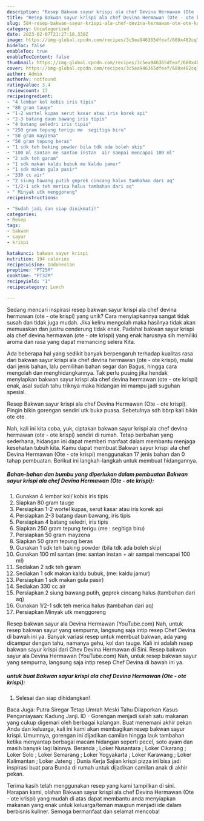```yaml
---
description: "Resep Bakwan sayur krispi ala chef Devina Hermawan (Ote - ote krispi) yang Lezat Sekali"
title: "Resep Bakwan sayur krispi ala chef Devina Hermawan (Ote - ote krispi) yang Lezat Sekali"
slug: 584-resep-bakwan-sayur-krispi-ala-chef-devina-hermawan-ote-ote-krispi-yang-lezat-sekali
category: Uncategorized
date: 2023-02-07T21:27:18.338Z
image: https://img-global.cpcdn.com/recipes/3c5ea946365dfeaf/680x482cq70/bakwan-sayur-krispi-ala-chef-devina-hermawan-ote-ote-krispi-foto-resep-utama.jpg
hideToc: false
enableToc: true
enableTocContent: false
thumbnail: https://img-global.cpcdn.com/recipes/3c5ea946365dfeaf/680x482cq70/bakwan-sayur-krispi-ala-chef-devina-hermawan-ote-ote-krispi-foto-resep-utama.jpg
cover: https://img-global.cpcdn.com/recipes/3c5ea946365dfeaf/680x482cq70/bakwan-sayur-krispi-ala-chef-devina-hermawan-ote-ote-krispi-foto-resep-utama.jpg
author: Admin
authorAv: notfound
ratingvalue: 3.4
reviewcount: 17
recipeingredient:
- "4 lembar kol kobis iris tipis"
- "80 gram tauge"
- "1-2 wortel kupas serut kasar atau iris korek api"
- "2-3 batang daun bawang iris tipis"
- "4 batang seledri iris tipis"
- "250 gram tepung terigu me  segitiga biru"
- "50 gram mayzena"
- "50 gram tepung beras"
- "1 sdk teh baking powder bila tdk ada boleh skip"
- "100 ml santan me santan instan  air sampai mencapai 100 ml"
- "2 sdk teh garam"
- "1 sdk makan kaldu bubuk me kaldu jamur"
- "1 sdk makan gula pasir"
- "330 cc air"
- "2 siung bawang putih geprek cincang halus tambahan dari aq"
- "1/2-1 sdk teh merica halus tambahan dari aq"
- " Minyak utk menggoreng"
recipeinstructions:

- "Sudah jadi dan siap dinikmati!"
categories:
- Resep
tags:
- bakwan
- sayur
- krispi

katakunci: bakwan sayur krispi 
nutrition: 194 calories
recipecuisine: Indonesian
preptime: "PT25M"
cooktime: "PT32M"
recipeyield: "1"
recipecategory: Lunch

---
```





Sedang mencari inspirasi resep bakwan sayur krispi ala chef devina hermawan (ote - ote krispi) yang unik? Cara menyiapkannya sangat tidak susah dan tidak juga mudah. Jika keliru mengolah maka hasilnya tidak akan memuaskan dan justru cenderung tidak enak. Padahal bakwan sayur krispi ala chef devina hermawan (ote - ote krispi) yang enak harusnya sih memiliki aroma dan rasa yang dapat memancing selera Kita.





Ada beberapa hal yang sedikit banyak berpengaruh terhadap kualitas rasa dari bakwan sayur krispi ala chef devina hermawan (ote - ote krispi), mulai dari jenis bahan, lalu pemilihan bahan segar dan Bagus, hingga cara mengolah dan menghidangkannya. Tak perlu pusing jika hendak menyiapkan bakwan sayur krispi ala chef devina hermawan (ote - ote krispi) enak,      asal sudah tahu triknya maka hidangan ini mampu jadi suguhan spesial.














Resep Bakwan sayur krispi ala chef Devina Hermawan (Ote - ote krispi). Pingin bikin gorengan sendiri utk buka puasa. Sebetulnya sdh bbrp kali bikin ote ote.






Nah, kali ini kita coba, yuk, ciptakan bakwan sayur krispi ala chef devina hermawan (ote - ote krispi) sendiri di rumah. Tetap berbahan yang sederhana, hidangan ini dapat memberi manfaat dalam membantu menjaga kesehatan tubuh kita. Kamu dapat membuat Bakwan sayur krispi ala chef Devina Hermawan (Ote - ote krispi) menggunakan 17 jenis bahan dan 0 tahap pembuatan. Berikut ini langkah-langkah untuk membuat hidangannya.

<!--inarticleads1-->

##### Bahan-bahan dan bumbu yang diperlukan dalam pembuatan Bakwan sayur krispi ala chef Devina Hermawan (Ote - ote krispi):

1. Gunakan 4 lembar kol/ kobis iris tipis
1. Siapkan 80 gram tauge
1. Persiapkan 1-2 wortel kupas, serut kasar atau iris korek api
1. Persiapkan 2-3 batang daun bawang, iris tipis
1. Persiapkan 4 batang seledri, iris tipis
1. Siapkan 250 gram tepung terigu (me : segitiga biru)
1. Persiapkan 50 gram mayzena
1. Siapkan 50 gram tepung beras
1. Gunakan 1 sdk teh baking powder (bila tdk ada boleh skip)
1. Gunakan 100 ml santan (me: santan instan + air sampai mencapai 100 ml)
1. Sediakan 2 sdk teh garam
1. Sediakan 1 sdk makan kaldu bubuk, (me: kaldu jamur)
1. Persiapkan 1 sdk makan gula pasir)
1. Sediakan 330 cc air
1. Persiapkan 2 siung bawang putih, geprek cincang halus (tambahan dari aq)
1. Gunakan 1/2-1 sdk teh merica halus (tambahan dari aq)
1. Persiapkan  Minyak utk menggoreng


Resep bakwan sayur ala Devina Hermawan (YouTube.com) Nah, untuk resep bakwan sayur yang sempurna, langsung saja intip resep Chef Devina di bawah ini ya. Banyak variasi resep untuk membuat bakwan, ada yang dicampur dengan tahu, namanya gehu, kol dan tauge. Kali ini adalah resep bakwan sayur krispi dari Chev Devina Hermawan di Sini. Resep bakwan sayur ala Devina Hermawan (YouTube.com) Nah, untuk resep bakwan sayur yang sempurna, langsung saja intip resep Chef Devina di bawah ini ya. 

<!--inarticleads2-->

#####  untuk buat Bakwan sayur krispi ala chef Devina Hermawan (Ote - ote krispi):


1. Selesai dan siap dihidangkan!

Baca Juga: Putra Siregar Tetap Umrah Meski Tahu Dilaporkan Kasus Penganiayaan: Kadung Janji. ID - Gorengan menjadi salah satu makanan yang cukup digemari oleh berbagai kalangan. Buat menemani akhir pekan Anda dan keluarga, kali ini kami akan membagikan resep bakwan sayur krispi. Umumnya, gorengan ini dijadikan camilan hingga lauk tambahan ketika menyantap berbagai macam hidangan seperti pecel, soto ayam dan masih banyak lagi lainnya. Beranda ; Loker Nusantara ; Loker Cikarang ; Loker Solo ; Loker Semarang ; Loker Yogyakarta ; Loker Karawang ; Loker Kalimantan ; Loker Jateng ; Dunia Kerja Sajian krispi pizza ini bisa jadi inspirasi buat para Bunda di rumah untuk dijadikan camilan anak di akhir pekan. 

Terima kasih telah menggunakan resep yang kami tampilkan di sini. Harapan kami, olahan Bakwan sayur krispi ala chef Devina Hermawan (Ote - ote krispi) yang mudah di atas dapat membantu anda menyiapkan makanan yang enak untuk keluarga/teman maupun menjadi ide dalam berbisnis kuliner. Semoga bermanfaat dan selamat mencoba!

